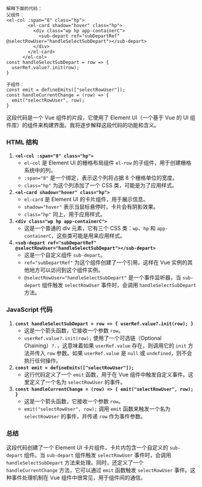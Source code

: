 ```vue
解释下面的代码：
父组件：
<el-col :span="8" class="hp">
        <el-card shadow="hover" class="hp">
          <div class="wp hp app-containerC">
            <sub-depart ref="subDepartRef" @selectRowUser="handleSelectSubDepart"></sub-depart>
          </div>
        </el-card>
      </el-col>
const handleSelectSubDepart = row => {
  userRef.value?.init(row);
}

子组件：
const emit = defineEmits(["selectRowUser"]);
const handleCurrentChange = (row) => {
  emit("selectRowUser", row);
}
```

这段代码是一个 Vue 组件的片段，它使用了 Element UI（一个基于 Vue 的 UI 组件库）的组件来构建界面。我将逐步解释这段代码的功能和含义。

### HTML 结构

1. **`<el-col :span="8" class="hp">`**
   - `el-col` 是 Element UI 的栅格布局组件 `el-row` 的子组件，用于创建栅格系统中的列。
   - `:span="8"` 是一个绑定，表示这个列将占据 8 个栅格单位的宽度。
   - `class="hp"` 为这个列添加了一个 CSS 类，可能是为了应用样式。
2. **`<el-card shadow="hover" class="hp">`**
   - `el-card` 是 Element UI 的卡片组件，用于展示信息。
   - `shadow="hover"` 表示当鼠标悬停时，卡片会有阴影效果。
   - `class="hp"` 同上，用于应用样式。
3. **`<div class="wp hp app-containerC">`**
   - 这是一个普通的 div 元素，它有三个 CSS 类：`wp`、`hp` 和 `app-containerC`，这些类可能是用来应用样式。
4. **`<sub-depart ref="subDepartRef" @selectRowUser="handleSelectSubDepart"></sub-depart>`**
   - 这是一个自定义组件 `sub-depart`。
   - `ref="subDepartRef"` 为这个组件创建了一个引用，这样在 Vue 实例的其他地方可以访问到这个组件实例。
   - `@selectRowUser="handleSelectSubDepart"` 是一个事件监听器，当 `sub-depart` 组件触发 `selectRowUser` 事件时，会调用 `handleSelectSubDepart` 方法。

### JavaScript 代码

1. **`const handleSelectSubDepart = row => { userRef.value?.init(row); }`**
   - 这是一个箭头函数，它接收一个参数 `row`。
   - `userRef.value?.init(row);` 使用了一个可选链（Optional Chaining）`?.`，这意味着如果 `userRef.value` 存在，则调用它的 `init` 方法并传入 `row` 参数。如果 `userRef.value` 是 `null` 或 `undefined`，则不会执行任何操作。
2. **`const emit = defineEmits(["selectRowUser"]);`**
   - 这行代码定义了一个 `emit` 函数，用于在 Vue 组件中触发自定义事件。这里定义了一个名为 `selectRowUser` 的事件。
3. **`const handleCurrentChange = (row) => { emit("selectRowUser", row); }`**
   - 这是一个箭头函数，它接收一个参数 `row`。
   - `emit("selectRowUser", row);` 调用 `emit` 函数来触发一个名为 `selectRowUser` 的事件，并传递 `row` 作为事件参数。

### 总结

这段代码创建了一个 Element UI 卡片组件，卡片内包含一个自定义的 `sub-depart` 组件。当 `sub-depart` 组件触发 `selectRowUser` 事件时，会调用 `handleSelectSubDepart` 方法来处理。同时，还定义了一个 `handleCurrentChange` 方法，它可以通过 `emit` 函数触发 `selectRowUser` 事件。这种事件处理机制在 Vue 组件中很常见，用于组件间的通信。

